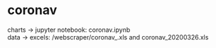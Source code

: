 # coronav

charts -> jupyter notebook: coronav.ipynb  
data -> excels: /webscraper/coronav_.xls and coronav_20200326.xls
